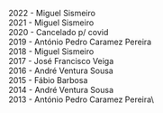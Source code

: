 2022 - Miguel Sismeiro\
2021 - Miguel Sismeiro\
2020 - Cancelado p/ covid\
2019 - António Pedro Caramez Pereira\
2018 - Miguel Sismeiro\
2017 - José Francisco Veiga\
2016 - André Ventura Sousa\
2015 - Fábio Barbosa\
2014 - André Ventura Sousa\
2013 - António Pedro Caramez Pereira\
